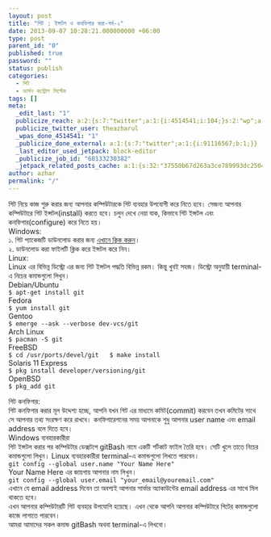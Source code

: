 ```yaml
---
layout: post
title: "গিট : ইন্সটল ও কনফিগার করা-পর্ব-২"
date: 2013-09-07 10:28:21.000000000 +06:00
type: post
parent_id: "0"
published: true
password: ""
status: publish
categories:
  - গিট
  - ভার্সন কন্ট্রোল সিস্টেম
tags: []
meta:
  _edit_last: "1"
  publicize_reach: a:2:{s:7:"twitter";a:1:{i:4514541;i:104;}s:2:"wp";a:1:{i:0;i:2;}}
  publicize_twitter_user: theazharul
  _wpas_done_4514541: "1"
  _publicize_done_external: a:1:{s:7:"twitter";a:1:{i:91116567;b:1;}}
  _last_editor_used_jetpack: block-editor
  _publicize_job_id: "68133230382"
  _jetpack_related_posts_cache: a:1:{s:32:"37550b67d263a3ce789993dc25046c5f";a:2:{s:7:"expires";i:1643268259;s:7:"payload";a:4:{i:0;a:1:{s:2:"id";i:7;}i:1;a:1:{s:2:"id";i:194;}i:2;a:1:{s:2:"id";i:112;}i:3;a:1:{s:2:"id";i:109;}}}}
author: azhar
permalink: "/"
---
```


গিট নিয়ে কাজ শুরু করার জন্য আপনার কম্পিউটারকে গিট ব্যবহার উপযোগী করে নিতে হবে। সেজন্য আপনার কম্পিউটারে গিট ইন্সটল(install) করতে হবে। চলুন দেখে নেয়া যাক, কিভাবে গিট ইন্সটল এবং কনফিগার(configure) করে নিতে হয়।  
Windows:  
১. গিট প্যাকেজটি ডাউনলোড করার জন্য [এখানে ক্লিক করুন](http://git-scm.com/download/win)।  
২. ডাউনলোড করা ফাইলটি ক্লিক করে ইন্সটল করে নিন।  
Linux:  
Linux এর বিভিন্ন ডিস্ট্রো এর জন্য গিট ইন্সটল পদ্ধতি বিভিন্ন রকম। কিন্তু খুবই সহজ। ডিস্ট্রো অনুযায়ী terminal-এ নিচের কমান্ডগুলো লিখুন।  
Debian/Ubuntu  
`$ apt-get install git`  
Fedora  
`$ yum install git`  
Gentoo  
`$ emerge --ask --verbose dev-vcs/git`  
Arch Linux  
`$ pacman -S git`  
FreeBSD  
`$ cd /usr/ports/devel/git   $ make install`  
Solaris 11 Express  
`$ pkg install developer/versioning/git`  
OpenBSD  
`$ pkg_add git`

গিট কনফিগার:  
গিট কনফিগার করার মূল উদ্দেশ্য হচ্ছে, আপনি যখন গিট এর মাধ্যমে কমিট(commit) করবেন তখন কমিটের সাথে সে আপনার তথ্য সংরক্ষণ করে রাখবে। কনফিগারেশনের সময় আপনাকে শুধু আপনার user name এবং email address বলে দিতে হবে।  
Windows ব্যবহারকারীরা  
গিট ইন্সটল করার পর কম্পিউটার ডেক্সটপে gitBash নামে একটি শর্টকাট ফাইল তৈরি হবে। সেটি খুলে তাতে নিচের কমান্ডগুলো লিখুন। Linux ব্যবহারকারীরা terminal-এ কমান্ডগুলো লিখতে পারবেন।  
`git config --global user.name "Your Name Here"`  
Your Name Here এর জায়গায় আপনার নাম লিখুন।  
`git config --global user.email "your_email@youremail.com"`  
এখানে যে email address দিবেন তা অবশ্যই আপনার সার্ভার অ্যাকাউন্টের email address এর সাথে মিল থাকতে হবে।  
এখন আপনার কম্পিউটারটি গিট ব্যবহার উপযোগি হয়েছে। এখন থেকে আপনি আপনার কম্পিউটারে গিটের কমান্ডগুলো কাজে লাগাতে পারবেন।  
আমরা আমাদের সকল কমান্ড gitBash অথবা terminal-এ লিখবো।
